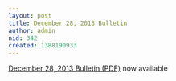 ```yaml
---
layout: post
title: December 28, 2013 Bulletin
author: admin
nid: 342
created: 1388190933
---
```

<p><a href="http://www.botwoodsda.org/sites/botwoodsda.org/files/12.%20December%2028%2C%202013.pdf">December 28, 2013 Bulletin (PDF)</a> now available</p>
